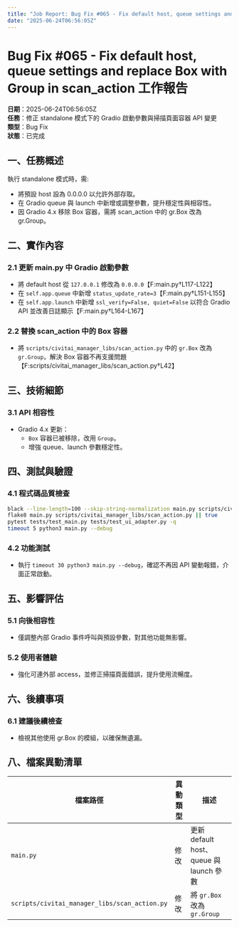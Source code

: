 ```yaml
---
title: "Job Report: Bug Fix #065 - Fix default host, queue settings and replace Box with Group in scan_action"
date: "2025-06-24T06:56:05Z"
---
```


# Bug Fix #065 - Fix default host, queue settings and replace Box with Group in scan_action 工作報告

**日期**：2025-06-24T06:56:05Z  
**任務**：修正 standalone 模式下的 Gradio 啟動參數與掃描頁面容器 API 變更  
**類型**：Bug Fix  
**狀態**：已完成

## 一、任務概述

執行 standalone 模式時，需:
- 將預設 host 設為 0.0.0.0 以允許外部存取。
- 在 Gradio queue 與 launch 中新增或調整參數，提升穩定性與相容性。
- 因 Gradio 4.x 移除 Box 容器，需將 scan_action 中的 gr.Box 改為 gr.Group。

## 二、實作內容

### 2.1 更新 main.py 中 Gradio 啟動參數
- 將 default host 從 `127.0.0.1` 修改為 `0.0.0.0`【F:main.py†L117-L122】
- 在 `self.app.queue` 中新增 `status_update_rate=3`【F:main.py†L151-L155】
- 在 `self.app.launch` 中新增 `ssl_verify=False, quiet=False` 以符合 Gradio API 並改善日誌顯示【F:main.py†L164-L167】

### 2.2 替換 scan_action 中的 Box 容器
- 將 `scripts/civitai_manager_libs/scan_action.py` 中的 `gr.Box` 改為 `gr.Group`，解決 Box 容器不再支援問題【F:scripts/civitai_manager_libs/scan_action.py†L42】

## 三、技術細節

### 3.1 API 相容性
- Gradio 4.x 更新：
  - `Box` 容器已被移除，改用 `Group`。
  - 增強 queue、launch 參數穩定性。

## 四、測試與驗證

### 4.1 程式碼品質檢查
```bash
black --line-length=100 --skip-string-normalization main.py scripts/civitai_manager_libs/scan_action.py
flake8 main.py scripts/civitai_manager_libs/scan_action.py || true
pytest tests/test_main.py tests/test_ui_adapter.py -q
timeout 5 python3 main.py --debug
```

### 4.2 功能測試
- 執行 `timeout 30 python3 main.py --debug`，確認不再因 API 變動報錯，介面正常啟動。

## 五、影響評估

### 5.1 向後相容性
- 僅調整內部 Gradio 事件呼叫與預設參數，對其他功能無影響。

### 5.2 使用者體驗
- 強化可連外部 access，並修正掃描頁面錯誤，提升使用流暢度。

## 六、後續事項

### 6.1 建議後續檢查
- 檢視其他使用 gr.Box 的模組，以確保無遺漏。

## 八、檔案異動清單

| 檔案路徑                                       | 異動類型 | 描述                                    |
|----------------------------------------------|--------|----------------------------------------|
| `main.py`                                    | 修改     | 更新 default host、queue 與 launch 參數           |
| `scripts/civitai_manager_libs/scan_action.py` | 修改     | 將 `gr.Box` 改為 `gr.Group`                     |
